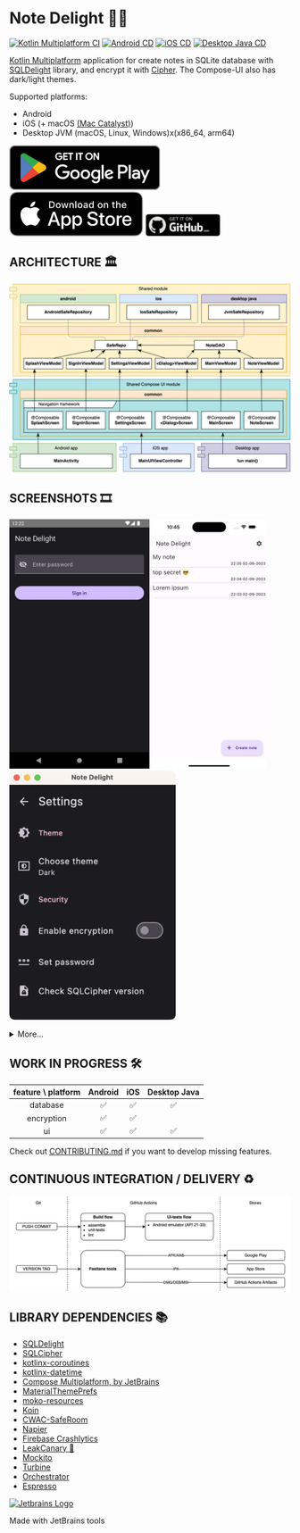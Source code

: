 # Note Delight 📝🔐

[![Kotlin Multiplatform CI](https://github.com/softartdev/NoteDelight/actions/workflows/kmp.yml/badge.svg)](https://github.com/softartdev/NoteDelight/actions/workflows/kmp.yml)
[![Android CD](https://github.com/softartdev/NoteDelight/actions/workflows/android.yml/badge.svg)](https://github.com/softartdev/NoteDelight/actions/workflows/android.yml)
[![iOS CD](https://github.com/softartdev/NoteDelight/actions/workflows/ios.yml/badge.svg)](https://github.com/softartdev/NoteDelight/actions/workflows/ios.yml)
[![Desktop Java CD](https://github.com/softartdev/NoteDelight/actions/workflows/desktop.yaml/badge.svg)](https://github.com/softartdev/NoteDelight/actions/workflows/desktop.yaml)

[Kotlin Multiplatform](https://kotlinlang.org/lp/mobile/) application for create notes in SQLite
database with [SQLDelight](https://github.com/cashapp/sqldelight) library, and encrypt it
with [Cipher](https://www.zetetic.net/sqlcipher/). The Compose-UI also has dark/light themes.

Supported platforms:

- Android
- iOS (+ macOS [(Mac Catalyst)](https://developer.apple.com/mac-catalyst/))
- Desktop JVM (macOS, Linux, Windows)x(x86_64, arm64)

[![google_play_badge](screenshoots/badge-google-play.svg)](https://play.google.com/store/apps/details?id=com.softartdev.noteroom)
[![app_store_badge](screenshoots/badge-app-store.svg)](https://apps.apple.com/ge/app/note-delight/id6444444290)
<a href="https://github.com/softartdev/NoteDelight/releases"><img src="screenshoots/badge-github.webp" alt="github_badge" height="40"></a>

## ARCHITECTURE 🏛

![Architecture blueprint for this project](screenshoots/architecture.png)

## SCREENSHOTS 🎞️

<img src="screenshoots/android/dark/1.png" height="447"> <img src="screenshoots/ios/light/5.png" height="447"> <img src="screenshoots/desktop/dark/6.png" height="447">
<details>
    <summary>More…</summary>
    <p><img src="screenshoots/android/dark/1.png" height="447"> <img src="screenshoots/ios/dark/1.png" height="447"> <img src="screenshoots/desktop/dark/1.png" height="447"></p>
    <p><img src="screenshoots/android/light/1.png" height="447"> <img src="screenshoots/ios/light/1.png" height="447"> <img src="screenshoots/desktop/light/1.png" height="447"></p>
    <p><img src="screenshoots/android/dark/2.png" height="447"> <img src="screenshoots/ios/dark/2.png" height="447"> <img src="screenshoots/desktop/dark/2.png" height="447"></p>
    <p><img src="screenshoots/android/light/2.png" height="447"> <img src="screenshoots/ios/light/2.png" height="447"> <img src="screenshoots/desktop/light/2.png" height="447"></p>
    <p><img src="screenshoots/android/dark/3.png" height="447"> <img src="screenshoots/ios/dark/3.png" height="447"> <img src="screenshoots/desktop/dark/3.png" height="447"></p>
    <p><img src="screenshoots/android/light/3.png" height="447"> <img src="screenshoots/ios/light/3.png" height="447"> <img src="screenshoots/desktop/light/3.png" height="447"></p>
    <p><img src="screenshoots/android/dark/4.png" height="447"> <img src="screenshoots/ios/dark/4.png" height="447"> <img src="screenshoots/desktop/dark/4.png" height="447"></p>
    <p><img src="screenshoots/android/light/4.png" height="447"> <img src="screenshoots/ios/light/4.png" height="447"> <img src="screenshoots/desktop/light/4.png" height="447"></p>
    <p><img src="screenshoots/android/dark/5.png" height="447"> <img src="screenshoots/ios/dark/5.png" height="447"> <img src="screenshoots/desktop/dark/5.png" height="447"></p>
    <p><img src="screenshoots/android/light/5.png" height="447"> <img src="screenshoots/ios/light/5.png" height="447"> <img src="screenshoots/desktop/light/5.png" height="447"></p>
    <p><img src="screenshoots/android/dark/6.png" height="447"> <img src="screenshoots/ios/dark/6.png" height="447"> <img src="screenshoots/desktop/dark/6.png" height="447"></p>
    <p><img src="screenshoots/android/light/6.png" height="447"> <img src="screenshoots/ios/light/6.png" height="447"> <img src="screenshoots/desktop/light/6.png" height="447"></p>
    <p><img src="screenshoots/android/dark/7.png" height="447"> <img src="screenshoots/ios/dark/7.png" height="447"> <img src="screenshoots/desktop/dark/7.png" height="447"></p>
    <p><img src="screenshoots/android/light/7.png" height="447"> <img src="screenshoots/ios/light/7.png" height="447"> <img src="screenshoots/desktop/light/7.png" height="447"></p>
    <p><img src="screenshoots/android/dark/8.png" height="447"> <img src="screenshoots/ios/dark/8.png" height="447"> <img src="screenshoots/desktop/dark/8.png" height="447"></p>
    <p><img src="screenshoots/android/light/8.png" height="447"> <img src="screenshoots/ios/light/8.png" height="447"> <img src="screenshoots/desktop/light/8.png" height="447"></p>
</details>

## WORK IN PROGRESS 🛠

| feature \ platform | Android | iOS | Desktop Java |
|:------------------:|:-------:|:---:|:------------:|
|      database      |    ✅    | ✅	  |      ✅	      |
|     encryption     |    ✅    | ✅ 	 |              |
|         ui         |    ✅    | ✅	  |      ✅	      |

Check out [CONTRIBUTING.md](/CONTRIBUTING.md) if you want to develop missing features.

## CONTINUOUS INTEGRATION / DELIVERY ♻️

![CI/CD workflows blueprint for this project](screenshoots/ci_cd.png)

## LIBRARY DEPENDENCIES 📚

- [SQLDelight](https://github.com/cashapp/sqldelight)
- [SQLCipher](https://github.com/sqlcipher/sqlcipher)
- [kotlinx-coroutines](https://github.com/Kotlin/kotlinx.coroutines)
- [kotlinx-datetime](https://github.com/Kotlin/kotlinx-datetime)
- [Compose Multiplatform, by JetBrains](https://github.com/JetBrains/compose-jb)
- [MaterialThemePrefs](https://github.com/softartdev/MaterialThemePrefs)
- [moko-resources](https://github.com/icerockdev/moko-resources)
- [Koin](https://github.com/InsertKoinIO/koin)
- [CWAC-SafeRoom](https://github.com/commonsguy/cwac-saferoom)
- [Napier](https://github.com/AAkira/Napier)
- [Firebase Crashlytics](https://firebase.google.com/products/crashlytics)
- [LeakCanary 🐤](https://github.com/square/leakcanary)
- [Mockito](https://github.com/mockito/mockito)
- [Turbine](https://github.com/cashapp/turbine)
- [Orchestrator](https://developer.android.com/training/testing/instrumented-tests/androidx-test-libraries/runner#use-android)
- [Espresso](https://developer.android.com/training/testing/espresso)

[![Jetbrains Logo](https://resources.jetbrains.com/storage/products/company/brand/logos/jb_beam.svg)](https://jb.gg/OpenSourceSupport)

Made with JetBrains tools
